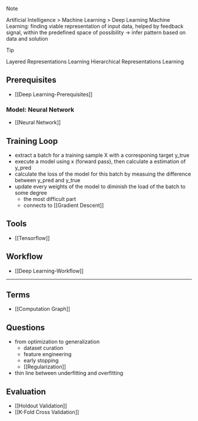 
>[!note]
>Artificial Intelligence > Machine Learning > Deep Learning
>Machine Learning: finding viable representation of input data, helped by feedback signal, within the predefined space of possibility
>-> infer pattern based on data and solution

>[!tip] 
>Layered Representations Learning
>Hierarchical Representations Learning

## Prerequisites
- [[Deep Learning-Prerequisites]]
### Model: Neural Network
- [[Neural Network]]
## Training Loop
* extract a batch for a training sample X with a corresponing target y_true 
* execute a model using x (forward pass), then calculate a estimation of y_pred
* calculate the loss of the model for this batch by measuing the difference between y_pred and y_true 
* update every weights of the model to diminish the load of the batch to some degree 
	* the most difficult part
	* connects to [[Gradient Descent]]
## Tools
- [[Tensorflow]]
## Workflow
- [[Deep Learning-Workflow]]



---
## Terms
- [[Computation Graph]]

## Questions
- from optimization to generalization
	- dataset curation
	- feature engineering
	- early stopping
	- [[Regularization]]
- thin line between underfitting and overfitting
## Evaluation
- [[Holdout Validation]]
- [[K-Fold Cross Validation]]
